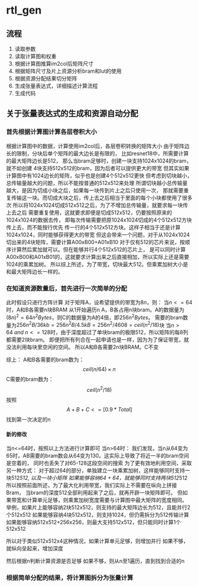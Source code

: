 # rtl_gen
## 流程
1. 读取参数
2. 读取计算图和权重
3. 根据计算图推算im2col后矩阵尺寸
4. 根据矩阵尺寸及片上资源分析bram和lut的使用
5. 根据资源分配结果切分矩阵
6. 生成张量表达式，详细描述计算流程
7. 生成代码
















## 关于张量表达式的生成和资源自动分配

### 首先根据计算图计算各层卷积大小
根据计算图中的数据，计算使用im2col后，各层卷积转换的矩阵大小
由于矩阵边长的限制，分块后单个矩阵的最大边长是有限的，
比如resnet18中，所需要计算的最大矩阵边长是512，
那么当bram足够时，创建一块支持1024x1024的bram，就不如创建
4块支持512x512的bram，因为后者可以提供更大的带宽
但其实如果计算图中有1024边长的矩阵，似乎也是创建4个512x512更快
但考虑到切块越小，总传输量越大的问题，所以不能按普通的512x512来处理
所谓切块越小总传输量越大，是因为切成小块之后，如果每一块传到片上之后只使用一次，
那就需要重复传输这一块。而切成大块之后，传上去之后相当于里面的每个小块都使用了很多次
所以将1024x1024切成512x512之后，为了不增加总传输量，就要求每一块传上去之后
需要重复使用，这就要求即便是切成512x512，仍要按照原来的1024x1024的数据去传，
即每次传输需要把原1024x1024切成的4个512x512方块传上去，而不能按行优先
传一行的4个512x512方块。这样子相当于还是计算1024x1024，同时能够获得更大的带宽
但这会带来一个问题，对于从1024x1024切出来的4块矩阵，需要计算A00xB00+A01xB10
对于仅有512的芯片来说，按顺序计算然后累加就可以。但在能够并行4个512x512的芯片上，
是可以同时计算A00xB00和A01xB01的，这就要求计算出来之后直接相加，所以实际上还是需要
1024的乘累加树。
所以综上所述，为了带宽，切块最大512。但乘累加树大小是和最大矩阵边长一样的。

### 在知道资源数量后，首先进行一次简单的分配
此时假设只进行方阵计算
对于矩阵A，设希望提供的带宽为$8n$，则：
当$n<=64$时，A和B各需要n块BRAM
从1开始遍历n
A，B各占用n块bram。A的数据量为$(8n)^2=64n^2Bytes$，则C的数据量为A的4倍，即$256n^2Bytes$。
需要的bram数量为$256n^2B/36kb=256n^2B/4.5kB=256n^2/4608=ceil(n^2/18)$块
当$n>64\ and\ n<=128$时，由于深度超过了单块bram的极限512，所以矩阵的每8列都需要2块bram。
即便把所有列合在一起申请也是一样，因为为了保证带宽，就没法利用每块里空闲的空间。
所以A和B各需要2n块BRAM。C不变

综上：
A和B各需要的bram数为：
$$ceil(n/64)\times n$$
C需要的bram数为：
$$ceil(n^2/18)$$
按照
$$A+B+C<=[0.9*Total]$$
找到第一次决定的n

#### 新的修改
当n<=64时，按照以上方法进行计算即可
当n>64时：
我们发现，当n从64变为65时，AB需要的bram数会从64变为130。这实际上导致了将近一半的bram空间是空着的，
同时也丢失了对65-128这段空间的搜索
为了更有效地利用空间，采取另一种方式：
对于超过64的部分，单独建立一块乘累加树，这样能够同时支持一块512*512, 以及一块小矩阵
如果能够容纳64 + 64，就能够同时支持两块512*512
所以按照前面所述，为了最大化利用带宽，我们实际上不需要在纵向上拼接Bram，
当bram的深度512全部利用起来了之后，就再开辟一块矩阵即可。
但如果带宽和计算单元足够，则乘累加树宽度需要与计算图中最大矩阵的宽度相同。
举例，如果片上能够容纳2块512x512，则支持的最大矩阵边长为512，且能并行2个512x512
如果能够容纳4块512x512，则支持1024，但仍需拆分为512传输计算
如果能够容纳512x512+256x256，则最大支持512x512，但只能同时计算1个512x512

所以对于类似512x512x4这种情况，如果计算单元足够，则增加并行
如果不够，就纵向垒起来，增加深度


然后根据n判断计算资源是否足够
如果不够，则从n至1遍历，直到找到合适的n

### 根据简单分配的结果，将计算图拆分为张量计算

